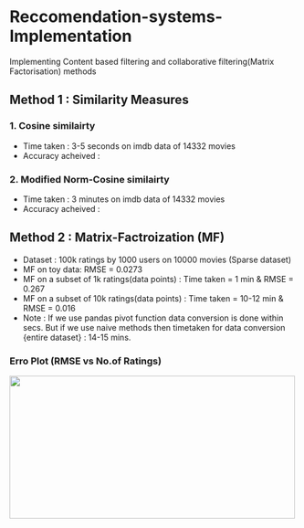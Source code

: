 # Reccomendation-systems-Implementation
Implementing Content based filtering and collaborative filtering(Matrix Factorisation) methods

## Method 1 : Similarity Measures
### 1. Cosine similairty
  * Time taken : 3-5 seconds on imdb data of 14332 movies
  * Accuracy acheived :  
### 2. Modified Norm-Cosine similairty
 * Time taken : 3 minutes on imdb data of 14332 movies
  * Accuracy acheived :  

## Method 2 : Matrix-Factroization (MF)
 * Dataset : 100k ratings by 1000 users on 10000 movies (Sparse dataset) 
 * MF on toy data: RMSE = 0.0273
 * MF on a subset of 1k ratings(data points) : Time taken = 1 min & RMSE = 0.267
 * MF on a subset of 10k ratings(data points) : Time taken = 10-12 min & RMSE = 0.016
 * Note : If we use pandas pivot function data conversion is done within secs. But if we use naive methods then timetaken for data conversion {entire dataset} : 14-15 mins. 
 ### Erro Plot (RMSE vs No.of Ratings) 
<img src="https://github.com/adarshX/Recommendation-systems-Implementation/blob/master/Matrix%20Factorization/RMSE_vs_datapoints.png" width="500" height="250" />
